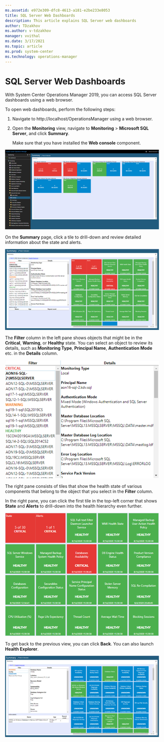 ```yaml
---
ms.assetid: e972e309-dfc8-4613-a181-e2be233e8053
title: SQL Server Web Dashboards
description: This article explains SQL Server web dashboards
author: TDzakhov
ms.author: v-tdzakhov
manager: vvithal
ms.date: 3/17/2021
ms.topic: article
ms.prod: system-center
ms.technology: operations-manager
---
```


# SQL Server Web Dashboards

With System Center Operations Manager 2019, you can access SQL Server dashboards using a web browser.

To open web dashboards, perform the following steps:

1. Navigate to http://localhost/OperationsManager using a web browser.

2. Open the **Monitoring** view, navigate to **Monitoring** > **Microsoft SQL Server**, and click **Summary**.

    Make sure that you have installed the **Web console** component.

![Summary](./media/ssdmp/web-summary.png)

On the **Summary** page, click a tile to drill-down and review detailed information about the state and alerts.

![Web alerts and state](./media/ssdmp/state-alerts.png)

The **Filter** column in the left pane shows objects that might be in the **Critical**, **Warning**, or **Healthy** state. You can select an object to review its details, such as **Monitoring Type**, **Principal Name**, **Authentication Mode** etc. in the **Details** column.

![Filter](./media/ssdmp/filtering-states.png)

The right pane consists of tiles that show the health state of various components that belong to the object that you select in the **Filter** column.

In the right pane, you can click the first tile in the top-left corner that shows **State** and **Alerts** to drill-down into the health hierarchy even further.

![Drilling the health hierarchy](./media/ssdmp/filtered-health-state.png)

To get back to the previous view, you can click **Back**. You can also launch **Health Explorer**.

![Back](./media/ssdmp/getting-back.png)